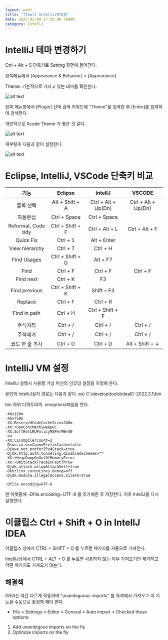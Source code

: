 ```yaml
---
layout: post
title: "[Tool] IntelliJ첫걸음"
date: 2023-01-09 17:56:00 +0900
category: IntellJ
---
```


# IntelliJ 테마 변경하기

Ctrl + Alt + S 단축키로 Setting 화면에 들어간다.

왼쪽메뉴에서 [Appearance & Behavior] > [Appearance]

Theme: 기본적으로 가지고 있는 테마를 확인한다.

![alt text](/public/img/IntelliJ_01.jpg)

왼쪽 메뉴창에서 [Plugin] 선택 검색 키워드에 "Theme"를 입력한 후 [Enter]를 입력하여 검색한다.

개인적으로 Xcode Theme 가 좋은 것 같다.

![alt text](/public/img/IntelliJ_02.jpg)

재부팅후 다음과 같이 설정한다.

![alt text](/public/img/IntelliJ_03.jpg)


# Eclipse, IntelliJ, VSCode 단축키 비교

| 기능 | Eclipse | IntellJ | VSCODE |
| :---: | :---: | :---: | :---: |
| 블록 선택 | Alt + Shift + A　| Ctrl + Alt + Up(Dn) | Ctrl + Alt + Up(Dn) |
| 자동완성 | Ctrl + Space　| Ctrl + Space |  |
| Reformat, Code tidy | Ctrl + Shift + F | Ctrl + Alt + L | Ctrl + Alt + F |
| Quick Fix | Ctrl + 1 | Alt + Enter |  |
| View hierarchy| Ctrl + T | Ctrl + H |  |
| Find Usages | Ctrl + Shift + G | Alt + F7 |  |
| Find | Ctrl + F | Ctrl + F | Ctrl + F |
| Find next | Ctrl + K | F3 |  |
| Find previous | Ctrl + Shift + K | Shift + F3 |  |
| Replace | Ctrl + F | Ctrl + R |  |
| Find in path | Ctrl + H | Ctrl + Shift + F |  |
| 주석처리 | Ctrl + / | Ctrl + / | Ctrl + / |
| 주석제거 | Ctrl + / | Ctrl + / | Ctrl + / |
| 코드 한 줄 복사 | Ctrl + D | Ctrl + D | Alt + Shift + ↓ |

# IntelliJ VM 설정

IntelliJ 실행시 사용할 가상 머신의 인코딩 설정을 지정해 둔다.

본인의 IntelliJ설치 경로는 다음과 같다.
ex) C:\develop\tools\ideaIC-2022.3.1\bin

bin 하위 디렉토리의 .vmoptions파일을 연다.

```text
-Xms128m
-Xmx750m
-XX:ReservedCodeCacheSize=240m
-XX:+UseConcMarkSweepGC
-XX:SoftRefLRUPolicyMSPerMB=50
-ea
-XX:CICompilerCount=2
-Dsun.io.useCanonPrefixCache=false
-Djava.net.preferIPv4Stack=true
-Djdk.http.auth.tunneling.disabledSchemes=""
-XX:+HeapDumpOnOutOfMemoryError
-XX:-OmitStackTraceInFastThrow
-Djdk.attach.allowAttachSelf=true
-Dkotlinx.coroutines.debug=off
-Djdk.module.illegalAccess.silent=true

-Dfile.encoding=UTF-8
```

맨 아랫줄에 -Dfile.encoding=UTF-8 를 추가해준 후 저장한다.
이후 IntellJ를 다시 실행한다.

# 이클립스 Ctrl + Shift + O in IntellJ IDEA

이클립스 상에서 CTRL + SHIFT + O 를 누르면 패키지를 자동으로 가져온다.

IntelliJ상에서 CTRL + ALT + O 를 누르면 사용하지 않는 이부 가져오기만 제거하고 어떤 패키지도 가져오지 않는다.

## 해결책

IDEA는 약간 다르게 작동하며 "unambiguous imports" 를 즉석에서 가져오고 이 기능을 수동으로 활성화 해야 한다.

- File > Settings > Editor > General > Auto import > Checked these options:

1. Add unambigous imports on the fly
2. Optimize imports on the fly